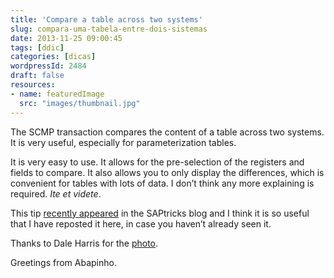 ```yaml
---
title: 'Compare a table across two systems'
slug: compara-uma-tabela-entre-dois-sistemas
date: 2013-11-25 09:00:45
tags: [ddic]
categories: [dicas]
wordpressId: 2484
draft: false
resources:
- name: featuredImage
  src: "images/thumbnail.jpg"
---
```

The SCMP transaction compares the content of a table across two systems. It is very useful, especially for parameterization tables.

It is very easy to use. It allows for the pre-selection of the registers and fields to compare. It also allows you to only display the differences, which is convenient for tables with lots of data. I don’t think any more explaining is required. _Ite et videte_.

This tip [recently appeared][1] in the SAPtricks blog [][1] and I think it is so useful that I have reposted it here, in case you haven’t already seen it.

Thanks to Dale Harris for the [photo][2].

Greetings from Abapinho.

   [1]: http://saptricks.com/105/can-i-compare-the-values-inside-a-table-across-clients
   [2]: http://www.flickr.com/photos/dale_harris/3013611103/in/photostream/

